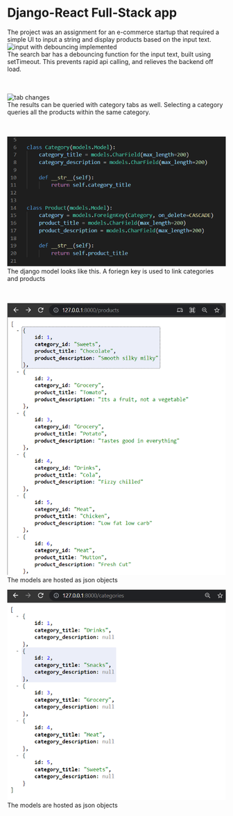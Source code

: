 # Django-React Full-Stack app
The project was an assignment for an e-commerce startup that required a simple UI to input a string and display products based on the input text. 
![input with debouncing implemented](images/input_debouncing.gif)<br/>
The search bar has a debouncing function for the input text, built using setTimeout. This prevents rapid api calling, and relieves the backend off load.<br/><br/><br/>

![tab changes](images/tabs.gif)<br/>
The results can be queried with category tabs as well. Selecting a category queries all the products within the same category.<br/><br/><br/>

![models schema](images/models.png)<br />
The django model looks like this. A foriegn key is used to link categories and products<br/><br/><br/>

![products json](images/products.png)<br />
The models are hosted as json objects

![categories json](images/categories.png)<br />
The models are hosted as json objects
